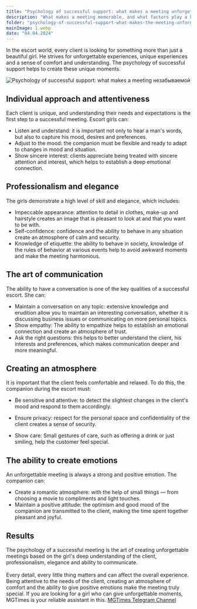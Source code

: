 ```yaml
---
title: "Psychology of successful support: what makes a meeting unforgettable"
description: "What makes a meeting memorable, and what factors play a key role in this process."
folder: "psychology-of-successful-support-what-makes-the-meeting-unforgettable"
mainImage: 1.webp
date: "04.04.2024"
---
```


In the escort world, every client is looking for something more than just a beautiful girl. He strives for unforgettable experiences, unique experiences and a sense of comfort and understanding. The psychology of successful support helps to create these unique moments.

![Psychology of successful support: what makes a meeting незабываемой](/assets/img/media/psychology-of-successful-support-what-makes-the-meeting-unforgettable/1.webp "Psychology of successful support: what makes the meeting unforgettable")

## Individual approach and attentiveness

Each client is unique, and understanding their needs and expectations is the first step to a successful meeting. Escort girls can:

- Listen and understand: it is important not only to hear a man's words, but also to capture his mood, desires and preferences.
- Adjust to the mood: the companion must be flexible and ready to adapt to changes in mood and situation.
- Show sincere interest: clients appreciate being treated with sincere attention and interest, which helps to establish a deep emotional connection.

## Professionalism and elegance

The girls demonstrate a high level of skill and elegance, which includes:

- Impeccable appearance: attention to detail in clothes, make-up and hairstyle creates an image that is pleasant to look at and that you want to be with.
- Self-confidence: confidence and the ability to behave in any situation create an atmosphere of calm and security.
- Knowledge of etiquette: the ability to behave in society, knowledge of the rules of behavior at various events help to avoid awkward moments and make the meeting harmonious.

## The art of communication

The ability to have a conversation is one of the key qualities of a successful escort. She can:

- Maintain a conversation on any topic: extensive knowledge and erudition allow you to maintain an interesting conversation, whether it is discussing business issues or communicating on more personal topics.
- Show empathy: The ability to empathize helps to establish an emotional connection and create an atmosphere of trust.
- Ask the right questions: this helps to better understand the client, his interests and preferences, which makes communication deeper and more meaningful.

## Creating an atmosphere

It is important that the client feels comfortable and relaxed. To do this, the companion during the escort must:

- Be sensitive and attentive: to detect the slightest changes in the client's mood and respond to them accordingly.

- Ensure privacy: respect for the personal space and confidentiality of the client creates a sense of security.
- Show care: Small gestures of care, such as offering a drink or just smiling, help the customer feel special.

## The ability to create emotions

An unforgettable meeting is always a strong and positive emotion. The companion can:

- Create a romantic atmosphere: with the help of small things — from choosing a movie to compliments and light touches.
- Maintain a positive attitude: the optimism and good mood of the companion are transmitted to the client, making the time spent together pleasant and joyful.

## Results

The psychology of a successful meeting is the art of creating unforgettable meetings based on the girl's deep understanding of the client, professionalism, elegance and ability to communicate.
<br><br>
Every detail, every little thing matters and can affect the overall experience. Being attentive to the needs of the client, creating an atmosphere of comfort and the ability to give positive emotions make the meeting truly special.
If you are looking for a girl who can give unforgettable moments, MGTimes is your reliable assistant in this.
<a href="https://t.me/moscowgoldentimes" class="menu__link">MGTimes Telegram Channel</a>
